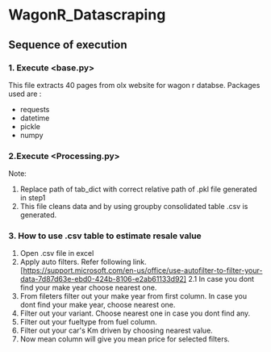 # WagonR_Datascraping
## Sequence of execution 
### 1. Execute <base.py>
This file extracts 40 pages from olx website for wagon r databse.
Packages used are :
- requests
- datetime
- pickle
- numpy
### 2.Execute <Processing.py> 
Note:
1. Replace path of tab_dict with correct relative path of .pkl file generated in step1
2. This file cleans data and by using groupby consolidated table .csv is generated.

### 3. How to use .csv table to estimate resale value
1. Open .csv file in excel
2. Apply auto filters. Refer following link. [https://support.microsoft.com/en-us/office/use-autofilter-to-filter-your-data-7d87d63e-ebd0-424b-8106-e2ab61133d92]
    2.1 In case you dont find your make year choose nearest one.
3. From fileters filter out your make year from first column. In case you dont find your make year, choose nearest one.
4. Filter out your variant. Choose nearest one in case you dont find any.
5. Filter out your fueltype from fuel column.
6. Filter out your car's Km driven by choosing nearest value.
7. Now mean column will give you mean price for selected filters.  

